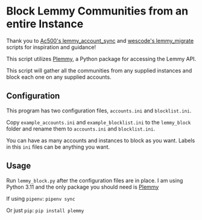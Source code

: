 # Block Lemmy Communities from an entire Instance

Thank you to [Ac500's lemmy_account_sync](https://github.com/Ac5000/lemmy_account_sync) and [wescode's lemmy_migrate](https://github.com/wescode/lemmy_migrate) scripts for inspiration and guidance!

This script utilizes [Plemmy](https://github.com/tjkessler/plemmy/tree/main), a Python package for accessing the Lemmy API.

This script will gather all the communities from any supplied instances and block each one on any supplied accounts.

## Configuration

This program has two configuration files, `accounts.ini` and `blocklist.ini`.

Copy `example_accounts.ini` and `example_blocklist.ini` to the `lemmy_block` folder and rename them to `accounts.ini` and `blocklist.ini`.

You can have as many accounts and instances to block as you want. Labels in this `ini` files can be anything you want.

## Usage

Run `lemmy_block.py` after the configuration files are in place. I am using Python 3.11 and the only package you should need is [Plemmy](https://github.com/tjkessler/plemmy/tree/main)

If using `pipenv`: `pipenv sync`

Or just `pip`: `pip install plemmy`
